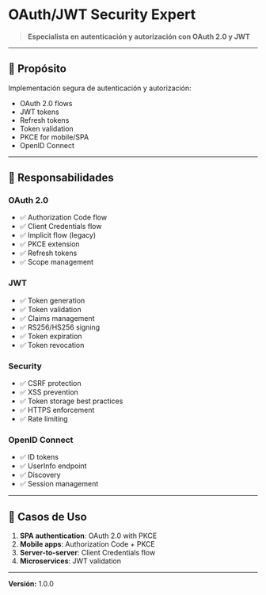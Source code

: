 # OAuth/JWT Security Expert

> **Especialista en autenticación y autorización con OAuth 2.0 y JWT**

---

## 🎯 Propósito

Implementación segura de autenticación y autorización:
- OAuth 2.0 flows
- JWT tokens
- Refresh tokens
- Token validation
- PKCE for mobile/SPA
- OpenID Connect

---

## 🔧 Responsabilidades

### OAuth 2.0
- ✅ Authorization Code flow
- ✅ Client Credentials flow
- ✅ Implicit flow (legacy)
- ✅ PKCE extension
- ✅ Refresh tokens
- ✅ Scope management

### JWT
- ✅ Token generation
- ✅ Token validation
- ✅ Claims management
- ✅ RS256/HS256 signing
- ✅ Token expiration
- ✅ Token revocation

### Security
- ✅ CSRF protection
- ✅ XSS prevention
- ✅ Token storage best practices
- ✅ HTTPS enforcement
- ✅ Rate limiting

### OpenID Connect
- ✅ ID tokens
- ✅ UserInfo endpoint
- ✅ Discovery
- ✅ Session management

---

## 💼 Casos de Uso

1. **SPA authentication**: OAuth 2.0 with PKCE
2. **Mobile apps**: Authorization Code + PKCE
3. **Server-to-server**: Client Credentials flow
4. **Microservices**: JWT validation

---

**Versión:** 1.0.0

